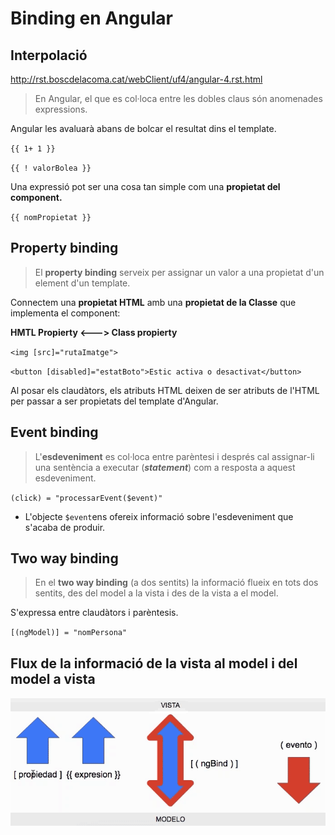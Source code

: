 # Binding en Angular

## Interpolació 

http://rst.boscdelacoma.cat/webClient/uf4/angular-4.rst.html

> En Angular, el que es col·loca entre les dobles claus són anomenades expressions. 

Angular les avaluarà abans de bolcar el resultat dins el template.

`{{ 1+ 1 }}`

`{{ ! valorBolea }}`

Una expressió pot ser una cosa tan simple com una **propietat del component.**

`{{ nomPropietat }}`

## Property binding

> El **property binding** serveix per assignar un valor a una propietat d'un element d'un template.

Connectem una **propietat HTML** amb una **propietat de la Classe** que implementa el component:

**HMTL Propierty <---> Class propierty**

`<img [src]="rutaImatge">`

`<button [disabled]="estatBoto">Estic activa o desactivat</button>`

Al posar els claudàtors, els atributs HTML deixen de ser atributs de l'HTML per passar a ser propietats del template d'Angular.

## Event binding

> L'**esdeveniment** es col·loca entre parèntesi i després cal assignar-li una sentència a executar (_**statement**_) com a resposta a aquest esdeveniment.

`(click) = "processarEvent($event)"`

* L'objecte `$event`ens ofereix informació sobre l'esdeveniment que s'acaba de produir.

## Two way binding

> En el **two way binding** (a dos sentits) la informació flueix en tots dos sentits, des del model a la vista i des de la vista a el model.

S'expressa entre claudàtors i parèntesis. 

`[(ngModel)] = "nomPersona"`

## Flux de la informació de la vista al model i del model a vista

![](/assets/angular-binding.png)


